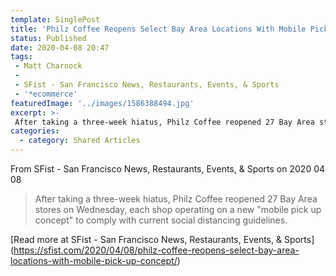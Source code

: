 ```yaml
---
template: SinglePost
title: 'Philz Coffee Reopens Select Bay Area Locations With Mobile Pick Up Concept'
status: Published
date: 2020-04-08 20:47
tags:
 - Matt Charnock
 -
 - SFist - San Francisco News, Restaurants, Events, & Sports
 - '*ecommerce'
featuredImage: '../images/1586388494.jpg'
excerpt: >-
 After taking a three-week hiatus, Philz Coffee reopened 27 Bay Area stores on Wednesday, each shop operating on a new "mobile pick up concept" to comply with current social distancing guidelines.
categories:
  - category: Shared Articles
---
```



From SFist - San Francisco News, Restaurants, Events, & Sports on 2020 04 08
> After taking a three-week hiatus, Philz Coffee reopened 27 Bay Area stores on Wednesday, each shop operating on a new "mobile pick up concept" to comply with current social distancing guidelines.

[Read more at SFist - San Francisco News, Restaurants, Events, & Sports] (https://sfist.com/2020/04/08/philz-coffee-reopens-select-bay-area-locations-with-mobile-pick-up-concept/)
